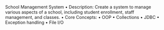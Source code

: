 School Management System
•	Description: Create a system to manage various aspects of a school, including student enrollment, staff management, and classes.
•	Core Concepts:
•	OOP
•	Collections
•	JDBC
•	Exception handling
•	File I/O
